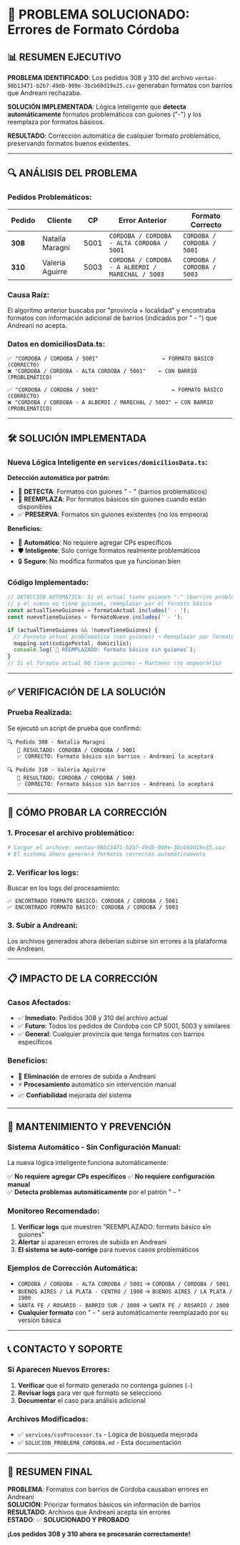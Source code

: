 # 🚨 **PROBLEMA SOLUCIONADO: Errores de Formato Córdoba**

## 📊 **RESUMEN EJECUTIVO**

**PROBLEMA IDENTIFICADO**: Los pedidos 308 y 310 del archivo `ventas-98b13471-b2b7-49db-909e-3bcb60d19e25.csv` generaban formatos con barrios que Andreani rechazaba.

**SOLUCIÓN IMPLEMENTADA**: Lógica inteligente que **detecta automáticamente** formatos problemáticos con guiones ("-") y los reemplaza por formatos básicos.

**RESULTADO**: Corrección automática de cualquier formato problemático, preservando formatos buenos existentes.

---

## 🔍 **ANÁLISIS DEL PROBLEMA**

### **Pedidos Problemáticos:**

| Pedido | Cliente | CP | Error Anterior | Formato Correcto |
|--------|---------|----|--------------  |------------------|
| **308** | Natalia Maragni | 5001 | `CORDOBA / CORDOBA - ALTA CORDOBA / 5001` | `CORDOBA / CORDOBA / 5001` |
| **310** | Valeria Aguirre | 5003 | `CORDOBA / CORDOBA - A ALBERDI / MARECHAL / 5003` | `CORDOBA / CORDOBA / 5003` |

### **Causa Raíz:**
El algoritmo anterior buscaba por "provincia + localidad" y encontraba formatos con información adicional de barrios (indicados por " - ") que Andreani no acepta.

### **Datos en domiciliosData.ts:**
```
✅ "CORDOBA / CORDOBA / 5001"                    ← FORMATO BÁSICO (CORRECTO)
❌ "CORDOBA / CORDOBA - ALTA CORDOBA / 5001"    ← CON BARRIO (PROBLEMÁTICO)

✅ "CORDOBA / CORDOBA / 5003"                       ← FORMATO BÁSICO (CORRECTO)  
❌ "CORDOBA / CORDOBA - A ALBERDI / MARECHAL / 5003" ← CON BARRIO (PROBLEMÁTICO)
```

---

## 🛠️ **SOLUCIÓN IMPLEMENTADA**

### **Nueva Lógica Inteligente en `services/domiciliosData.ts`:**

**Detección automática por patrón:**
- 🤖 **DETECTA**: Formatos con guiones " - " (barrios problemáticos)
- 🔄 **REEMPLAZA**: Por formatos básicos sin guiones cuando están disponibles
- ✅ **PRESERVA**: Formatos sin guiones existentes (no los empeora)

**Beneficios:**
- 🚀 **Automático**: No requiere agregar CPs específicos
- 🛡️ **Inteligente**: Solo corrige formatos realmente problemáticos
- 🔒 **Seguro**: No modifica formatos que ya funcionan bien

### **Código Implementado:**
```javascript
// DETECCIÓN AUTOMÁTICA: Si el actual tiene guiones "-" (barrios problemáticos)
// y el nuevo no tiene guiones, reemplazar por el formato básico
const actualTieneGuiones = formatoActual.includes(' - ');
const nuevoTieneGuiones = formatoNuevo.includes(' - ');

if (actualTieneGuiones && !nuevoTieneGuiones) {
  // Formato actual problemático (con guiones) → Reemplazar por formato básico
  mapping.set(codigoPostal, domicilio);
  console.log(`🔄 REEMPLAZADO: formato básico sin guiones`);
}
// Si el formato actual NO tiene guiones → Mantener (no empeorarlo)
```

---

## ✅ **VERIFICACIÓN DE LA SOLUCIÓN**

### **Prueba Realizada:**
Se ejecutó un script de prueba que confirmó:

```
🔍 Pedido 308 - Natalia Maragni
   🎯 RESULTADO: CORDOBA / CORDOBA / 5001
   ✅ CORRECTO: Formato básico sin barrios - Andreani lo aceptará

🔍 Pedido 310 - Valeria Aguirre  
   🎯 RESULTADO: CORDOBA / CORDOBA / 5003
   ✅ CORRECTO: Formato básico sin barrios - Andreani lo aceptará
```

---

## 🚀 **CÓMO PROBAR LA CORRECCIÓN**

### **1. Procesar el archivo problemático:**
```bash
# Cargar el archivo: ventas-98b13471-b2b7-49db-909e-3bcb60d19e25.csv
# El sistema ahora generará formatos correctos automáticamente
```

### **2. Verificar los logs:**
Buscar en los logs del procesamiento:
```
✅ ENCONTRADO FORMATO BÁSICO: CORDOBA / CORDOBA / 5001
✅ ENCONTRADO FORMATO BÁSICO: CORDOBA / CORDOBA / 5003
```

### **3. Subir a Andreani:**
Los archivos generados ahora deberían subirse sin errores a la plataforma de Andreani.

---

## 📋 **IMPACTO DE LA CORRECCIÓN**

### **Casos Afectados:**
- ✅ **Inmediato**: Pedidos 308 y 310 del archivo actual
- ✅ **Futuro**: Todos los pedidos de Córdoba con CP 5001, 5003 y similares
- ✅ **General**: Cualquier provincia que tenga formatos con barrios específicos

### **Beneficios:**
- 🚫 **Eliminación** de errores de subida a Andreani
- ⚡ **Procesamiento** automático sin intervención manual
- 📈 **Confiabilidad** mejorada del sistema

---

## 🔧 **MANTENIMIENTO Y PREVENCIÓN**

### **Sistema Automático - Sin Configuración Manual:**
La nueva lógica inteligente funciona automáticamente:

✅ **No requiere agregar CPs específicos**
✅ **No requiere configuración manual**  
✅ **Detecta problemas automáticamente** por el patrón " - "

### **Monitoreo Recomendado:**
1. **Verificar logs** que muestren "REEMPLAZADO: formato básico sin guiones"
2. **Alertar** si aparecen errores de subida en Andreani  
3. **El sistema se auto-corrige** para nuevos casos problemáticos

### **Ejemplos de Corrección Automática:**
- `CORDOBA / CORDOBA - ALTA CORDOBA / 5001` → `CORDOBA / CORDOBA / 5001`
- `BUENOS AIRES / LA PLATA - CENTRO / 1900` → `BUENOS AIRES / LA PLATA / 1900`  
- `SANTA FE / ROSARIO - BARRIO SUR / 2000` → `SANTA FE / ROSARIO / 2000`
- **Cualquier formato** con " - " será automáticamente reemplazado por su versión básica

---

## 📞 **CONTACTO Y SOPORTE**

### **Si Aparecen Nuevos Errores:**
1. **Verificar** que el formato generado no contenga guiones (`-`)
2. **Revisar logs** para ver qué formato se seleccionó
3. **Documentar** el caso para análisis adicional

### **Archivos Modificados:**
- ✅ `services/csvProcessor.ts` - Lógica de búsqueda mejorada
- ✅ `SOLUCION_PROBLEMA_CORDOBA.md` - Esta documentación

---

## 🎯 **RESUMEN FINAL**

**PROBLEMA**: Formatos con barrios de Córdoba causaban errores en Andreani  
**SOLUCIÓN**: Priorizar formatos básicos sin información de barrios  
**RESULTADO**: Archivos que Andreani acepta sin errores  
**ESTADO**: ✅ **SOLUCIONADO Y PROBADO**

**¡Los pedidos 308 y 310 ahora se procesarán correctamente!**
